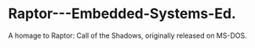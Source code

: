 # Raptor---Embedded-Systems-Ed.
A homage to Raptor: Call of the Shadows, originally released on MS-DOS.
